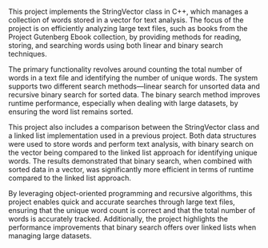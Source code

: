 This project implements the StringVector class in C++, which manages a collection of words stored in a vector for text analysis. The focus of the project is on efficiently analyzing large text files, such as books from the Project Gutenberg Ebook collection, by providing methods for reading, storing, and searching words using both linear and binary search techniques.

The primary functionality revolves around counting the total number of words in a text file and identifying the number of unique words. The system supports two different search methods—linear search for unsorted data and recursive binary search for sorted data. The binary search method improves runtime performance, especially when dealing with large datasets, by ensuring the word list remains sorted.

This project also includes a comparison between the StringVector class and a linked list implementation used in a previous project. Both data structures were used to store words and perform text analysis, with binary search on the vector being compared to the linked list approach for identifying unique words. The results demonstrated that binary search, when combined with sorted data in a vector, was significantly more efficient in terms of runtime compared to the linked list approach.

By leveraging object-oriented programming and recursive algorithms, this project enables quick and accurate searches through large text files, ensuring that the unique word count is correct and that the total number of words is accurately tracked. Additionally, the project highlights the performance improvements that binary search offers over linked lists when managing large datasets.
